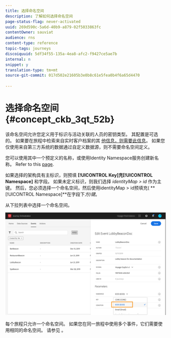 ```yaml
---
title: 选择命名空间
description: 了解如何选择命名空间
page-status-flag: never-activated
uuid: 269d590c-5a6d-40b9-a879-02f5033863fc
contentOwner: sauviat
audience: rns
content-type: reference
topic-tags: journeys
discoiquuid: 5df34f55-135a-4ea8-afc2-f9427ce5ae7b
internal: n
snippet: y
translation-type: tm+mt
source-git-commit: 017d502e21605b3e0b8c61e5fea0b4f6a65d4470

---
```



# 选择命名空间 {#concept_ckb_3qt_52b}

该命名空间允许您定义用于标识与活动关联的人员的密钥类型。 其配置是可选的。 如果要在旅程中检索来自实时客户档案的其 [他信息，则需要此信息](https://www.adobe.io/apis/cloudplatform/dataservices/profile-identity-segmentation/profile-identity-segmentation-services.html#!api-specification/markdown/narrative/technical_overview/unified_profile_architectural_overview/unified_profile_architectural_overview.md)。 如果您仅使用来自第三方系统的数据通过自定义数据源，则不需要命名空间定义。

您可以使用其中一个预定义的名称，或使用Identity Namespace服务创建新名称。 Refer to this [page](https://www.adobe.io/apis/cloudplatform/dataservices/profile-identity-segmentation/profile-identity-segmentation-services.html#!api-specification/markdown/narrative/technical_overview/identity_namespace_overview/identity_namespace_overview.md).

如果选择的架构具有主标识，则预填 **[!UICONTROL Key]**充**[!UICONTROL Namespace]** 和字段。 如果未定义标识，则我们选择 _identityMap > id_ 作为主键。 然后，您必须选择一个命名空间，然后使用identityMap > id预填充( **[!UICONTROL Namespace]**在字段下&#x200B;_方)键_。

从下拉列表中选择一个命名空间。

![](../assets/journey17.png)

每个旅程只允许一个命名空间。 如果您在同一旅程中使用多个事件，它们需要使用相同的命名空间。 请参见 [](../building-journeys/journey.md)。
